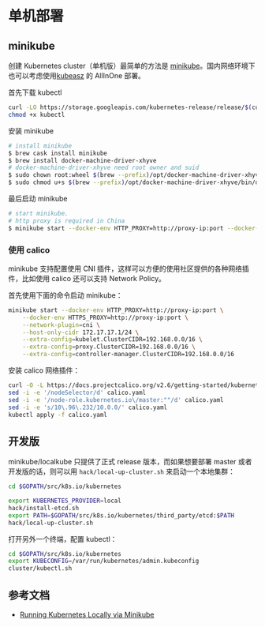 # 单机部署

## minikube

创建 Kubernetes cluster（单机版）最简单的方法是 [minikube](https://github.com/kubernetes/minikube)。国内网络环境下也可以考虑使用[kubeasz](https://github.com/gjmzj/kubeasz) 的 AllInOne 部署。

首先下载 kubectl

```sh
curl -LO https://storage.googleapis.com/kubernetes-release/release/$(curl -s https://storage.googleapis.com/kubernetes-release/release/stable.txt)/bin/linux/amd64/kubectl
chmod +x kubectl
```

安装 minikube

```sh
# install minikube
$ brew cask install minikube
$ brew install docker-machine-driver-xhyve
# docker-machine-driver-xhyve need root owner and suid
$ sudo chown root:wheel $(brew --prefix)/opt/docker-machine-driver-xhyve/bin/docker-machine-driver-xhyve
$ sudo chmod u+s $(brew --prefix)/opt/docker-machine-driver-xhyve/bin/docker-machine-driver-xhyve
```

最后启动 minikube

```sh
# start minikube.
# http proxy is required in China
$ minikube start --docker-env HTTP_PROXY=http://proxy-ip:port --docker-env HTTPS_PROXY=http://proxy-ip:port --vm-driver=xhyve
```

### 使用 calico

minikube 支持配置使用 CNI 插件，这样可以方便的使用社区提供的各种网络插件，比如使用 calico 还可以支持 Network Policy。

首先使用下面的命令启动 minikube：

```sh
minikube start --docker-env HTTP_PROXY=http://proxy-ip:port \
    --docker-env HTTPS_PROXY=http://proxy-ip:port \
    --network-plugin=cni \
    --host-only-cidr 172.17.17.1/24 \
    --extra-config=kubelet.ClusterCIDR=192.168.0.0/16 \
    --extra-config=proxy.ClusterCIDR=192.168.0.0/16 \
    --extra-config=controller-manager.ClusterCIDR=192.168.0.0/16
```

安装 calico 网络插件：

```sh
curl -O -L https://docs.projectcalico.org/v2.6/getting-started/kubernetes/installation/hosted/kubeadm/1.6/calico.yaml
sed -i -e '/nodeSelector/d' calico.yaml
sed -i -e '/node-role.kubernetes.io\/master:""/d' calico.yaml
sed -i -e 's/10\.96\.232/10.0.0/' calico.yaml
kubectl apply -f calico.yaml
```

## 开发版

minikube/localkube 只提供了正式 release 版本，而如果想要部署 master 或者开发版的话，则可以用 `hack/local-up-cluster.sh` 来启动一个本地集群：

```sh
cd $GOPATH/src/k8s.io/kubernetes

export KUBERNETES_PROVIDER=local
hack/install-etcd.sh
export PATH=$GOPATH/src/k8s.io/kubernetes/third_party/etcd:$PATH
hack/local-up-cluster.sh
```

打开另外一个终端，配置 kubectl：

```sh
cd $GOPATH/src/k8s.io/kubernetes
export KUBECONFIG=/var/run/kubernetes/admin.kubeconfig
cluster/kubectl.sh
```

## 参考文档

- [Running Kubernetes Locally via Minikube](https://kubernetes.io/docs/getting-started-guides/minikube/)
